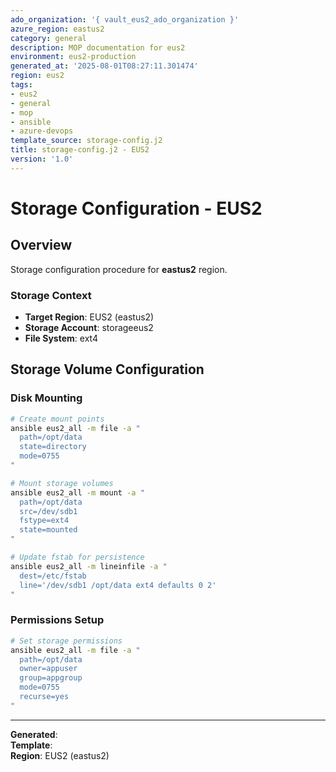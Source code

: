 ```yaml
---
ado_organization: '{ vault_eus2_ado_organization }'
azure_region: eastus2
category: general
description: MOP documentation for eus2
environment: eus2-production
generated_at: '2025-08-01T08:27:11.301474'
region: eus2
tags:
- eus2
- general
- mop
- ansible
- azure-devops
template_source: storage-config.j2
title: storage-config.j2 - EUS2
version: '1.0'
---
```



# Storage Configuration - EUS2

## Overview

Storage configuration procedure for **eastus2** region.

### Storage Context

- **Target Region**: EUS2 (eastus2)
- **Storage Account**: storageeus2
- **File System**: ext4

## Storage Volume Configuration

### Disk Mounting
```bash
# Create mount points
ansible eus2_all -m file -a "
  path=/opt/data
  state=directory
  mode=0755
"

# Mount storage volumes
ansible eus2_all -m mount -a "
  path=/opt/data
  src=/dev/sdb1
  fstype=ext4
  state=mounted
"

# Update fstab for persistence
ansible eus2_all -m lineinfile -a "
  dest=/etc/fstab
  line='/dev/sdb1 /opt/data ext4 defaults 0 2'
"
```

### Permissions Setup
```bash
# Set storage permissions
ansible eus2_all -m file -a "
  path=/opt/data
  owner=appuser
  group=appgroup
  mode=0755
  recurse=yes
"
```

---

**Generated**:   
**Template**:   
**Region**: EUS2 (eastus2)